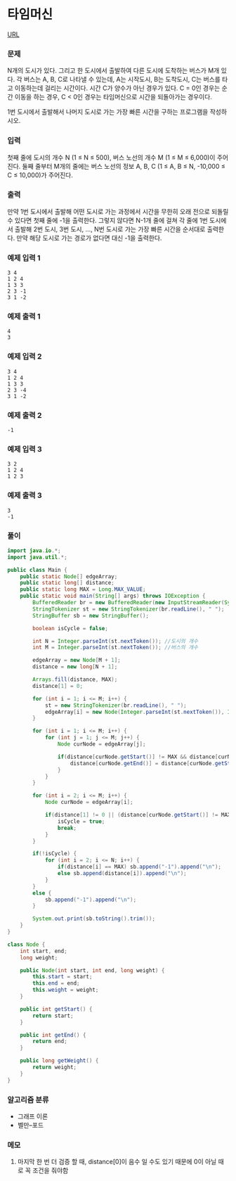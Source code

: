 타임머신
=============
[URL](https://www.acmicpc.net/problem//11657)

### 문제
N개의 도시가 있다. 그리고 한 도시에서 출발하여 다른 도시에 도착하는 버스가 M개 있다. 각 버스는 A, B, C로 나타낼 수 있는데, A는 시작도시, B는 도착도시, C는 버스를 타고 이동하는데 걸리는 시간이다. 시간 C가 양수가 아닌 경우가 있다. C = 0인 경우는 순간 이동을 하는 경우, C < 0인 경우는 타임머신으로 시간을 되돌아가는 경우이다.

1번 도시에서 출발해서 나머지 도시로 가는 가장 빠른 시간을 구하는 프로그램을 작성하시오.

### 입력
첫째 줄에 도시의 개수 N (1 ≤ N ≤ 500), 버스 노선의 개수 M (1 ≤ M ≤ 6,000)이 주어진다. 둘째 줄부터 M개의 줄에는 버스 노선의 정보 A, B, C (1 ≤ A, B ≤ N, -10,000 ≤ C ≤ 10,000)가 주어진다. 

### 출력
만약 1번 도시에서 출발해 어떤 도시로 가는 과정에서 시간을 무한히 오래 전으로 되돌릴 수 있다면 첫째 줄에 -1을 출력한다. 그렇지 않다면 N-1개 줄에 걸쳐 각 줄에 1번 도시에서 출발해 2번 도시, 3번 도시, ..., N번 도시로 가는 가장 빠른 시간을 순서대로 출력한다. 만약 해당 도시로 가는 경로가 없다면 대신 -1을 출력한다.

### 예제 입력 1
```
3 4
1 2 4
1 3 3
2 3 -1
3 1 -2
```

### 예제 출력 1
```
4
3
```

### 예제 입력 2
```
3 4
1 2 4
1 3 3
2 3 -4
3 1 -2
```

### 예제 출력 2
```
-1
```

### 예제 입력 3
```
3 2
1 2 4
1 2 3
```

### 예제 출력 3
```
3
-1
```

### 풀이
```java
import java.io.*;
import java.util.*;

public class Main {
    public static Node[] edgeArray;
    public static long[] distance;
    public static long MAX = Long.MAX_VALUE;
    public static void main(String[] args) throws IOException {
        BufferedReader br = new BufferedReader(new InputStreamReader(System.in));
        StringTokenizer st = new StringTokenizer(br.readLine(), " ");
        StringBuffer sb = new StringBuffer();

        boolean isCycle = false;

        int N = Integer.parseInt(st.nextToken()); //도시의 개수
        int M = Integer.parseInt(st.nextToken()); //버스의 개수

        edgeArray = new Node[M + 1];
        distance = new long[N + 1];

        Arrays.fill(distance, MAX);
        distance[1] = 0;

        for (int i = 1; i <= M; i++) {
            st = new StringTokenizer(br.readLine(), " ");
            edgeArray[i] = new Node(Integer.parseInt(st.nextToken()), Integer.parseInt(st.nextToken()), Integer.parseInt(st.nextToken()));
        }

        for (int i = 1; i <= M; i++) {
            for (int j = 1; j <= M; j++) {
                Node curNode = edgeArray[j];

                if(distance[curNode.getStart()] != MAX && distance[curNode.getEnd()] > distance[curNode.getStart()] + curNode.getWeight()) {
                    distance[curNode.getEnd()] = distance[curNode.getStart()] + curNode.getWeight();
                }
            }
        }

        for (int i = 2; i <= M; i++) {
            Node curNode = edgeArray[i];

            if(distance[1] != 0 || (distance[curNode.getStart()] != MAX && distance[curNode.getEnd()] > distance[curNode.getStart()] + curNode.getWeight())) {
                isCycle = true;
                break;
            }
        }

        if(!isCycle) {
            for (int i = 2; i <= N; i++) {
                if(distance[i] == MAX) sb.append("-1").append("\n");
                else sb.append(distance[i]).append("\n");
            }
        }
        else {
            sb.append("-1").append("\n");
        }

        System.out.print(sb.toString().trim());
    }
}

class Node {
    int start, end;
    long weight;

    public Node(int start, int end, long weight) {
        this.start = start;
        this.end = end;
        this.weight = weight;
    }

    public int getStart() {
        return start;
    }

    public int getEnd() {
        return end;
    }

    public long getWeight() {
        return weight;
    }
}

```

### 알고리즘 분류 
- 그래프 이론
- 벨만–포드

### 메모
1. 마지막 한 번 더 검증 할 때, distance[0]이 음수 일 수도 있기 때문에 0이 아닐 때로 꼭 조건을 줘야함
